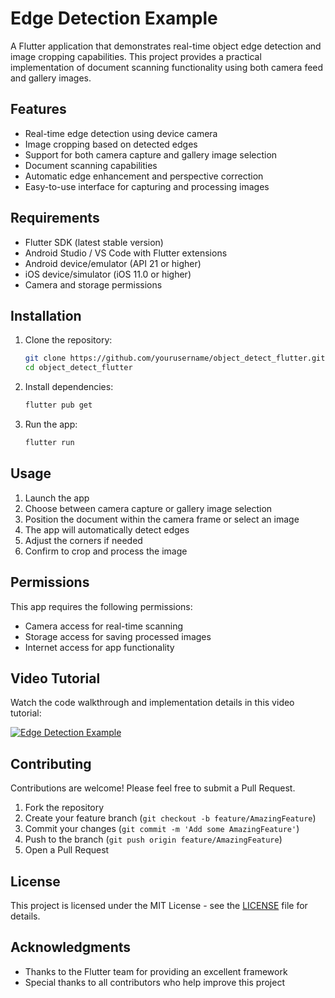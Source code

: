 # Edge Detection Example

A Flutter application that demonstrates real-time object edge detection and image cropping capabilities. This project provides a practical implementation of document scanning functionality using both camera feed and gallery images.

## Features

- Real-time edge detection using device camera
- Image cropping based on detected edges
- Support for both camera capture and gallery image selection
- Document scanning capabilities
- Automatic edge enhancement and perspective correction
- Easy-to-use interface for capturing and processing images

## Requirements

- Flutter SDK (latest stable version)
- Android Studio / VS Code with Flutter extensions
- Android device/emulator (API 21 or higher)
- iOS device/simulator (iOS 11.0 or higher)
- Camera and storage permissions

## Installation

1. Clone the repository:
   ```bash
   git clone https://github.com/yourusername/object_detect_flutter.git
   cd object_detect_flutter
   ```

2. Install dependencies:
   ```bash
   flutter pub get
   ```

3. Run the app:
   ```bash
   flutter run
   ```

## Usage

1. Launch the app
2. Choose between camera capture or gallery image selection
3. Position the document within the camera frame or select an image
4. The app will automatically detect edges
5. Adjust the corners if needed
6. Confirm to crop and process the image

## Permissions

This app requires the following permissions:
- Camera access for real-time scanning
- Storage access for saving processed images
- Internet access for app functionality

## Video Tutorial

Watch the code walkthrough and implementation details in this video tutorial:

[![Edge Detection Example](https://img.youtube.com/vi/ddrBQMfc6nA/0.jpg)](https://www.youtube.com/watch?v=ddrBQMfc6nA)

## Contributing

Contributions are welcome! Please feel free to submit a Pull Request.

1. Fork the repository
2. Create your feature branch (`git checkout -b feature/AmazingFeature`)
3. Commit your changes (`git commit -m 'Add some AmazingFeature'`)
4. Push to the branch (`git push origin feature/AmazingFeature`)
5. Open a Pull Request

## License

This project is licensed under the MIT License - see the [LICENSE](LICENSE) file for details.

## Acknowledgments

- Thanks to the Flutter team for providing an excellent framework
- Special thanks to all contributors who help improve this project

